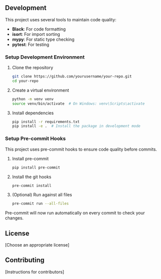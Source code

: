 ## Development

This project uses several tools to maintain code quality:

- **Black**: For code formatting
- **isort**: For import sorting
- **mypy**: For static type checking
- **pytest**: For testing

### Setup Development Environment

1. Clone the repository
   ```bash
   git clone https://github.com/yourusername/your-repo.git
   cd your-repo
   ```

2. Create a virtual environment
   ```bash
   python -m venv venv
   source venv/bin/activate  # On Windows: venv\Scripts\activate
   ```

3. Install dependencies
   ```bash
   pip install -r requirements.txt
   pip install -e .  # Install the package in development mode
   ```

### Setup Pre-commit Hooks

This project uses pre-commit hooks to ensure code quality before commits.

1. Install pre-commit
   ```bash
   pip install pre-commit
   ```

2. Install the git hooks
   ```bash
   pre-commit install
   ```

3. (Optional) Run against all files
   ```bash
   pre-commit run --all-files
   ```

Pre-commit will now run automatically on every commit to check your changes.

## License

[Choose an appropriate license]

## Contributing

[Instructions for contributors]